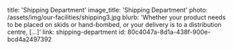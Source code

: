 title: 'Shipping Department'
image_title: 'Shipping Department'
photo: /assets/img/our-facilities/shipping3.jpg
blurb: 'Whether your product needs to be placed on skids or hand-bombed, or your delivery is to a distribution centre, […]'
link: shipping-department
id: 80c4047a-8d1a-438f-900e-bcd4a2497392
